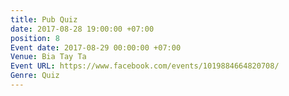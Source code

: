 ```yaml
---
title: Pub Quiz
date: 2017-08-28 19:00:00 +07:00
position: 8
Event date: 2017-08-29 00:00:00 +07:00
Venue: Bia Tay Ta
Event URL: https://www.facebook.com/events/1019884664820708/
Genre: Quiz
---
```


